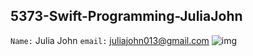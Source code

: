 ## 5373-Swift-Programming-JuliaJohn

```Name:``` Julia John
```email:``` juliajohn013@gmail.com
![img](https://drive.google.com/open?id=0B-pddPstd2wkSWdoOGc0Qy1JZHM&authuser=0/to/img.png)
